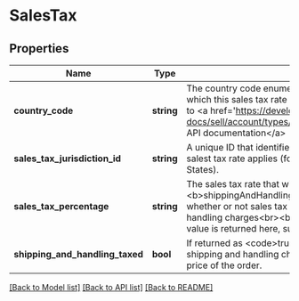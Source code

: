 # SalesTax

## Properties
Name | Type | Description | Notes
------------ | ------------- | ------------- | -------------
**country_code** | **string** | The country code enumeration value identifies the country to which this sales tax rate applies. For implementation help, refer to &lt;a href&#x3D;&#x27;https://developer.ebay.com/api-docs/sell/account/types/ba:CountryCodeEnum&#x27;&gt;eBay API documentation&lt;/a&gt; | [optional] 
**sales_tax_jurisdiction_id** | **string** | A unique ID that identifies the sales tax jurisdiction to which the salest tax rate applies (for example, a state within the United States). | [optional] 
**sales_tax_percentage** | **string** | The sales tax rate that will be applied to sales price. The &lt;b&gt;shippingAndHandlingTaxed&lt;/b&gt; value will indicate whether or not sales tax is also applied to shipping and handling charges&lt;br&gt;&lt;br&gt;Although it is a string, a percentage value is returned here, such as &lt;code&gt;7.75&lt;/code&gt; | [optional] 
**shipping_and_handling_taxed** | **bool** | If returned as &lt;code&gt;true&lt;/code&gt;, sales tax is also applied to shipping and handling charges, and not just the total sales price of the order. | [optional] 

[[Back to Model list]](../../README.md#documentation-for-models) [[Back to API list]](../../README.md#documentation-for-api-endpoints) [[Back to README]](../../README.md)

